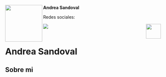 <!-- Profile Image -->
<img src="https://user-images.githubusercontent.com/19904063/117953727-99727680-b316-11eb-8491-3b76f5482e10.png" height="120" width="120" align="left"/> **Andrea Sandoval**

Redes sociales:
</br>


<!-- Twitter -->
<a href="https://twitter.com/Andrea_Andii/"> <img src="https://user-images.githubusercontent.com/19904063/117954385-40efa900-b317-11eb-8bd5-25acb19de064.png"  align="left"/> </a>


<!-- Facebook -->
<!--
<a href="/#"> <img src="https://user-images.githubusercontent.com/19904063/117954388-41883f80-b317-11eb-8315-decc0239f29b.png"  align="left"/> </a>
-->
<!-- Github -->
<!--
<a href="/#"> <img src="https://user-images.githubusercontent.com/19904063/117954380-40571280-b317-11eb-9234-54b447af42a1.png"  align="left"/> </a>
-->
<!-- Youtube -->
<!--
<a href="/#"> <img src="https://user-images.githubusercontent.com/19904063/117954389-41883f80-b317-11eb-82eb-01d29cf67430.png"  align="left"/> </a>
-->
<!-- Linkedin -->
<!--
<a href="/#"> <img src="https://user-images.githubusercontent.com/19904063/117954386-41883f80-b317-11eb-8bfc-d47ac0f8027c.png"  align="left"/> </a>
-->

<!-- Boton votar -->
<a href="/#"> <img src="https://user-images.githubusercontent.com/19904063/117955137-01758c80-b318-11eb-9575-6aba57ba04b5.png" height="48" align="right"/> </a>

</br>
</br>

# Andrea Sandoval



## Sobre mi

<!-- Borrar esta linea

Lorem ipsum dolor sit amet, consectetur adipiscing elit, sed do eiusmod tempor incididunt ut labore et dolore magna aliqua. Ut enim ad minim veniam, quis nostrud exercitation ullamco laboris nisi ut aliquip ex ea commodo consequat. Duis aute irure dolor in reprehenderit in voluptate velit esse cillum dolore eu fugiat nulla pariatur. Excepteur sint occaecat cupidatat non proident, sunt in culpa qui officia deserunt mollit anim id est laborum

## Mis articulos

|               |               |
| ------------- | ------------- |
| <a href="https://medium.com/flutter/announcing-xd-to-flutter-v2-0-c743bac2aeeb"> <img src="https://user-images.githubusercontent.com/19904063/117956006-eb1c0080-b318-11eb-93c4-7d921b528734.png" height="200" align="right"/> </a>  |  **Announcing XD to Flutter v2.0!** </br> Giving designers a fast path to production Flutter code |
| <a href="https://medium.com/flutter/flutter-web-support-hits-the-stable-milestone-d6b84e83b425"> <img src="https://user-images.githubusercontent.com/19904063/117956630-84e3ad80-b319-11eb-9346-7fff4f49f659.png" height="200" align="right"/> </a>  |  **Flutter web support hits the stable milestone** </br> Publish to web and mobile from the same codebase |


## Videos 

|               |               |
| ------------- | ------------- |
| <a href="https://www.youtube.com/watch?v=ci14fb9n9TE"> <img src="https://img.youtube.com/vi/ci14fb9n9TE/0.jpg" height="200" align="right"/> </a>  |  **Flutter Engage Spain - Keynote** </br> |
| <a href="https://www.youtube.com/watch?v=olMC7_Mayv8"> <img src="https://img.youtube.com/vi/olMC7_Mayv8/0.jpg" height="200" align="right"/> </a>  |  **Null Safety Q&A - Mesa redonda** </br> |



-->
